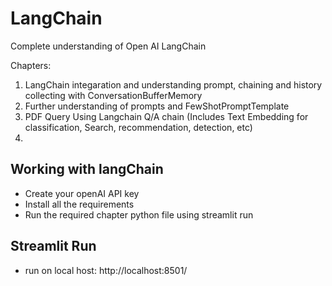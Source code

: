 # LangChain
Complete understanding of Open AI LangChain 

Chapters:
1. LangChain integaration and understanding prompt, chaining and history collecting with ConversationBufferMemory
2. Further understanding of prompts and FewShotPromptTemplate
3. PDF Query Using Langchain Q/A chain (Includes Text Embedding for classification, Search, recommendation, detection, etc)
4. 


## Working with langChain
- Create your openAI API key 
- Install all the requirements 
- Run the required chapter python file using streamlit run


## Streamlit Run

- run on local host: http://localhost:8501/